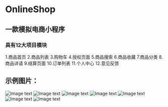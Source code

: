 # OnlineShop
## 一款模拟电商小程序
### 具有12大项目模块
1.商品首页
2.商品列表
3.购物车
4.授权页面
5.商品搜索
6.商品收藏
7.商品分类
8.商品详请
9.结算页面
10.订单列表
11.个人中心
12.意见反馈

## 示例图片：
![Image text](https://github.com/Crystal0504/ExamplePictures/blob/master/img-folder/OnlineShop/1.jpg)
![Image text](https://github.com/Crystal0504/ExamplePictures/blob/master/img-folder/OnlineShop/2.jpg)
![Image text](https://github.com/Crystal0504/ExamplePictures/blob/master/img-folder/OnlineShop/3.jpg)
![Image text](https://github.com/Crystal0504/ExamplePictures/blob/master/img-folder/OnlineShop/4.jpg)
![Image text](https://github.com/Crystal0504/ExamplePictures/blob/master/img-folder/OnlineShop/5.jpg)
![Image text](https://github.com/Crystal0504/ExamplePictures/blob/master/img-folder/OnlineShop/6.jpg)
![Image text](https://github.com/Crystal0504/ExamplePictures/blob/master/img-folder/OnlineShop/7.jpg)

